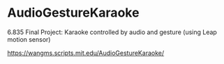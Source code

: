 # AudioGestureKaraoke
6.835 Final Project: Karaoke controlled by audio and gesture (using Leap motion sensor)


https://wangms.scripts.mit.edu/AudioGestureKaraoke/
